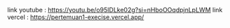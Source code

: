 link youtube : https://youtu.be/o95IDLke02g?si=nHboOOqdpjnLpLWM
link vercel : https://pertemuan1-execise.vercel.app/
